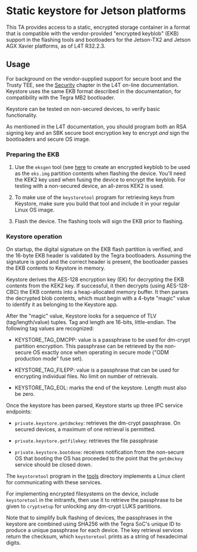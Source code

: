 # Static keystore for Jetson platforms

This TA provides access to a static, encrypted
storage container in a format that is compatible
with the vendor-provided "encrypted keyblob" (EKB)
support in the flashing tools and bootloaders
for the Jetson-TX2 and Jetson AGX Xavier platforms,
as of L4T R32.2.3.

## Usage

For background on the vendor-supplied support for
secure boot and the Trusty TEE, see the
[Security](https://docs.nvidia.com/jetson/l4t/Tegra%20Linux%20Driver%20Package%20Development%20Guide/security.html#) chapter in the L4T on-line documentation.
Keystore uses the same EKB format described in the
documentation, for compatibility with the Tegra
MB2 bootloader.

Keystore can be tested on non-secured devices,
to verify basic functionality.

As mentioned in the L4T documentation, you should
program both an RSA signing key and an SBK secure
boot encryption key to encrypt *and* sign the bootloaders
and secure OS image.

### Preparing the EKB

1. Use the `eksgen` tool (see [here](../../tools/README.md) to
create an encrypted keyblob to be used as the
`eks.img` partition contents when flashing the
device. You'll need the KEK2 key used when
fusing the device to encrypt the keyblob. For
testing with a non-secured device, an all-zeros
KEK2 is used.

2. To make use of the `keystoretool` program for
retrieving keys from Keystore, make sure you
build that tool and include it in your regular
Linux OS image.

3. Flash the device. The flashing tools will
sign the EKB prior to flashing.

### Keystore operation

On startup, the digital signature on the EKB
flash partition is verified, and the 16-byte
EKB header is validated by the Tegra bootloaders.
Assuming the signature is good and the correct
header is present, the bootloader passes the
EKB contents to Keystore in memory.

Keystore derives the AES-128 encryption key
(EK) for decrypting the EKB contents from the
KEK2 key. If successful, it then decrypts (using
AES-128-CBC) the EKB contents into a heap-allocated
memory buffer.  It then parses the decrypted blob
contents, which must begin with a 4-byte "magic"
value to identify it as belonging to the Keystore app.

After the "magic" value, Keystore looks for
a sequence of TLV (tag/length/value) tuples.
Tag and length are 16-bits, little-endian.
The following tag values are recognized:

* KEYSTORE_TAG_DMCPP: value is a passphrase
  to be used for dm-crypt partition encryption.
  This passphrase can be retrieved by the
  non-secure OS exactly once when operating
  in secure mode ("ODM production mode" fuse
  set).
  
* KEYSTORE_TAG_FILEPP: value is a passphrase
  that can be used for encrypting individual
  files.  No limit on number of retrievals.

* KEYSTORE_TAG_EOL: marks the end of the
  keystore.  Length must also be zero.

Once the keystore has been parsed, Keystore
starts up three IPC service endpoints:

* `private.keystore.getdmckey`: retrieves
  the dm-crypt passphrase. On secured devices,
  a maximum of one retrieval is permitted.
  
* `private.keystore.getfilekey`: retrieves
  the file passphrase

* `private.keystore.bootdone`: receives
  notification from the non-secure OS
  that booting the OS has proceeded to
  the point that the `getdmckey` service
  should be closed down.
  
The `keystoretool` program in the [tools](../../tools)
directory implements a Linux client for
communicating with these services.

For implementing encrypted filesystems on the
device, include `keystoretool` in the initramfs,
then use it to retrieve the passphrase to be
given to `cryptsetup` for unlocking any dm-crypt
LUKS partitions. 

Note that to simplify bulk flashing of devices,
the passphrases in the keystore are combined
using SHA256 with the Tegra SoC's unique ID
to produce a unique passphrase for each device.
The key retrieval services return the checksum,
which `keystoretool` prints as a string of
hexadecimal digits.
